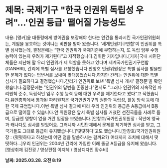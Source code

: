 # **제목: 국제기구 "한국 인권위 독립성 우려"…'인권 등급' 떨어질 가능성도**

  내용: [앵커]윤 대통령에게 방어권을 보장해야 한다는 안건을 통과시킨 국가인권위원회는, 계엄을 옹호하는 것이냐는 비판을 받아 왔습니다. '세계인권기구연합'이 인권위를 특별 심사했는데, 결정문에는 “한국 인권위가 국제기준에 부합하는지, 또 독립 임무 수행 능력이 있는지 우려가 제기된다”고 지적했습니다.김휘란 기자입니다.[기자]국내 시민단체들은 지난해 말 우리 인권위가 제 역할을 못하고 있다며 세계국가인권기구연합(GANHRI), 간리에 특별 심사를 요청했습니다.안창호 인권위원장은 특별 심사를 받을만한 문제가 없다는 답변서를 보내며 맞대응했습니다.하지만 간리는 인권위에 대한 특별 심사가 필요하다고 결정했습니다.간리가 인권위로 보낸 '특별 심사 개시' 결정문'을 확인했습니다.결정문에는 "인권위의 답변을 존중한다"면서도 "그러나 인권위의 지속적인 파리원칙 준수, 독립적인 임무 수행 능력 등에 대한 우려를 제기한다고 봤다"고 적혔습니다.유엔총회에서 통과된 파리원칙은 국가인권기구의 권한과 독립성, 활동 방식 등에 대한 국제 규범입니다.이번 특별 심사 결과에 따라 우리 인귄위의 등급은 A등급에서 B등급으로 떨어질 수 있습니다.안 위원장은 앞서 특별 심사를 거쳤던 선진국들을 사례로 들며, 등급엔 영향이 없을 거란 입장을 보였습니다.[안창호/국가인권위원장 : 작년에 영국과 캐나다도 심사를 받았어요. 그러니까 시민단체에서 문제를 제기하면 심사를 받고, 그 국가들도 그대로 등급이 유지됐습니다.]'떳떳하다'고도 했습니다.[안창호/국가인권위원장 : {떳떳하다고 하셨는데 어떤 점을 말씀하시는 걸까요?} 여태까지 조치에 대해서 떳떳하다…]우리 인권위는 2004년 간리에 가입한 이래 줄곧 A등급을 유지해 왔습니다.[영상취재 김진광 / 영상편집 이지혜 / 영상디자인 황수비]

  **날짜: 2025.03.28. 오전 8:19**